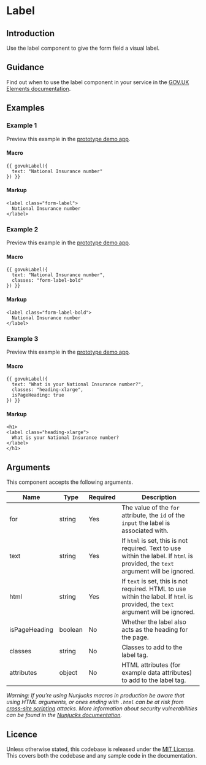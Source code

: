 # Label

## Introduction

Use the label component to give the form field a visual label.

## Guidance

Find out when to use the label component in your service in the [GOV.UK Elements documentation](http://govuk-elements.herokuapp.com/).

## Examples

### Example 1

Preview this example in the [prototype demo app](https://govuk-prototype-kit-macros.herokuapp.com/examples/label/#example-1).

#### Macro
```
{{ govukLabel({
  text: "National Insurance number"
}) }}
```

#### Markup
```
<label class="form-label">
  National Insurance number
</label>
```

### Example 2

Preview this example in the [prototype demo app](https://govuk-prototype-kit-macros.herokuapp.com/examples/label/#example-2).

#### Macro
```
{{ govukLabel({
  text: "National Insurance number",
  classes: "form-label-bold"
}) }}
```

#### Markup
```
<label class="form-label-bold">
  National Insurance number
</label>
```

### Example 3

Preview this example in the [prototype demo app](https://govuk-prototype-kit-macros.herokuapp.com/examples/label/#example-3).

#### Macro
```
{{ govukLabel({
  text: "What is your National Insurance number?",
  classes: "heading-xlarge",
  isPageHeading: true
}) }}
```

#### Markup
```
<h1>
<label class="heading-xlarge">
  What is your National Insurance number?
</label>
</h1>
```

## Arguments

This component accepts the following arguments.

|Name|Type|Required|Description|
|---|---|---|---|
|for|string|Yes|The value of the `for` attribute, the `id` of the `input` the label is associated with.|
|text|string|Yes|If `html` is set, this is not required. Text to use within the label. If `html` is provided, the `text` argument will be ignored.|
|html|string|Yes|If `text` is set, this is not required. HTML to use within the label. If `html` is provided, the `text` argument will be ignored.|
|isPageHeading|boolean|No|Whether the label also acts as the heading for the page.|
|classes|string|No|Classes to add to the label tag.|
|attributes|object|No|HTML attributes (for example data attributes) to add to the label tag.|

*Warning: If you’re using Nunjucks macros in production be aware that using HTML arguments, or ones ending with `.html` can be at risk from [cross-site scripting](https://en.wikipedia.org/wiki/Cross-site_scripting) attacks. More information about security vulnerabilities can be found in the [Nunjucks documentation](https://mozilla.github.io/nunjucks/api.html#user-defined-templates-warning).*

## Licence

Unless otherwise stated, this codebase is released under the [MIT License](https://github.com/whatterz/govuk-prototype-kit-macros/blob/master/LICENSE). This covers both the codebase and any sample code in the documentation.